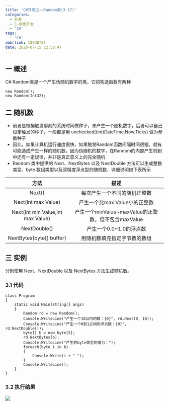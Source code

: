 ```yaml
---
title: 'C#开发之——Random类(3.17)'
categories:
  - 开发
  - E-桌面开发
  - 'C#'
tags:
  - 'C#'
abbrlink: 189d8f8f
date: 2020-07-15 22:58:47
---
```

## 一 概述

C# Random类是一个产生伪随机数字的类，它的构造函数有两种

```
new Random();
new Random(Int32);
```
<!--more-->

## 二 随机数

* 前者是根据触发那刻的系统时间做种子，来产生一个随机数字，后者可以自己设定触发的种子，一般都是用 unchecked((int)DateTime.Now.Ticks) 做为参数种子 
* 因此，如果计算机运行速度很快，如果触发Random函数间隔时间很短，就有可能造成产生一样的随机数，因为伪随机的数字，在Random的内部产生机制中还有一定规律，并非是真正意义上的完全随机
*  Random 类中提供的 Next、NextBytes 以及 NextDouble 方法可以生成整数类型、byte 数组类型以及双精度浮点型的随机数，详细说明如下表所示 

  |             **方法**              |                      **描述**                       |
  | :-------------------------------: | :-------------------------------------------------: |
  |              Next()               |            每次产生一个不同的随机正整数             |
  |        Next(int max Value)        |            产生一个比max Value小的正整数            |
  | Next(int min Value,int max Value) | 产生一个minValue~maxValue的正整数，但不包含maxValue |
  |           NextDouble()            |               产生一个0.0~1.0的浮点数               |
  |     NextBytes(byte[]  buffer)     |            用随机数填充指定字节数的数组             |

## 三 实例

 分别使用 Next、NextDouble 以及 NextBytes 方法生成随机数。 

### 3.1 代码

```
class Program
{
    static void Main(string[] args)
    {
        Random rd = new Random();
        Console.WriteLine("产生一个10以内的数：{0}", rd.Next(0, 10));
        Console.WriteLine("产生一个0到1之间的浮点数：{0}", rd.NextDouble());
        byte[] b = new byte[5];
        rd.NextBytes(b);
        Console.WriteLine("产生的byte类型的值为：");
        foreach(byte i in b)
        {
            Console.Write(i + " ");
        }
        Console.WriteLine();
    }
}
```

### 3.2 执行结果
![][1]


[1]:https://cdn.jsdelivr.net/gh/PGzxc/CDN/blog-image/csharp-random-sample.png